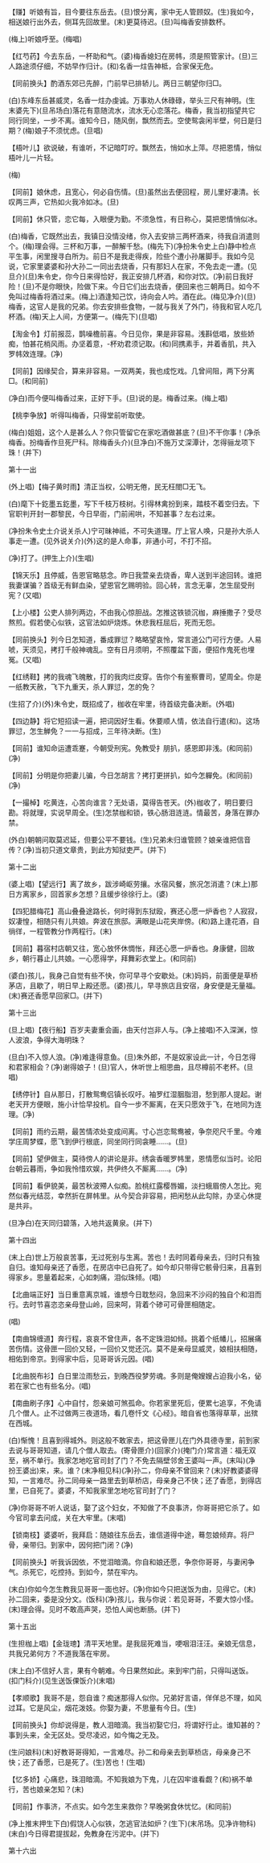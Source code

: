<!-- { "loadSidebar": true } -->
【赚】听娘有旨，目今要往东岳去。(旦)恨分离，家中无人管顾奴。(生)我如今，相送娘行出外去，侧耳先回故里。(末)更莫待迟。(旦)叫梅香安排数杯。

(梅上)听娘呼至。(梅唱)

【红芍药】今去东岳，一杯助和气。(婆)梅香媳妇在房帏，须是照管家计。(旦)三人路途须仔细，不妨早作归计。(和)名香一炷告神柢，合家保无危。

【同前换头】酌酒东郊已先醉，门前早已排轿儿。两日三朝望你归□。

(白)东峰东岳甚威灵，名香一炷办虔诚。万事劝人休碌碌，举头三尺有神明。(生末婆先下)(旦吊场白)落花有意随流水，流水无心恋落花。梅香，我当初指望共它同行同坐，一步不离。谁知今日，随风倒，飘然而去。空使鸳衾闲半壁，何日是归期？(梅)娘子不须忧虑。(旦唱)

【梧叶儿】欲说破，有谁听，不记暗叮咛。飘然去，悄如水上萍。尽把恩情，悄似梧叶儿一片轻。

(梅)

【同前】娘休虑，且宽心，何必自伤情。(旦)虽然出去便回程，房儿里好凄清。长叹两三声，它热如火我冷如冰。(旦)

【同前】休只管，恋它每，入眼便为勤。不须急性，有日称心，莫把恩情悄似冰。

(白)梅香，它既然出去，我镇日没情没绪，你入去安排三两杯酒来，待我自消遣则个。(梅)理会得。三杯和万事，一醉解千愁。(梅先下)(净扮朱令史上白)静中检点平生事，闲里搜寻白所为。前日不是我走得疾，险些个遭小孙屠脚手。我如今见说，它家里婆婆和孙大孙二一同出去烧香，只有那妇人在家，不免去走一遭。(见旦介)(旦)朱令史，你今日来得恰好，我正安排几杯酒，和你对饮。(净)前日我好险！(旦)不是你眼快，险做下来。今日它们出去烧香，便回来也三朝两日。如今不免叫过梅香将酒过来。(梅上)酒逢知己饮，诗向会人吟。酒在此。(梅见净介)(旦)梅香，这官人是我的兄弟。你去安排些食物，一就与我关了外门，待我和官人吃几杯酒。(梅)天上人间，方便第一。(梅先下)(旦唱)

【淘金令】灯前报蕊，鹊噪檐前喜。今日见你，果是非容易。浅斟低唱，放些娇痴，怕甚花梢风雨。办坚着意，-杯劝君须记取。(和)同携素手，并着香肌，共入罗帏效连理。(净)

【同前】因缘契合，算来非容易。一双两美，我也成忔戏。几曾间阻，两下分离□。(和同前)

(净白)而今便叫梅香过来，正好下手。(旦)说的是。梅香过来。(梅上唱)

【桃李争放】听得叫梅香，只得堂前听取使。

(梅白)姐姐，这个人是甚么人？你只管留它在家吃酒做甚底？(旦)不干你事！(净杀梅香。扮梅香作旦死尸科。除梅香头介)(旦净白)不施万丈深潭计，怎得骊龙项下珠！(并下)

第十一出

(外上唱)【梅子黄时雨】清正当权，公明无倦，民无枉閤□无飞。

(白)麾下十釳墨五釳墨，写下千枝万枝树。引得林禽扮到来，踏枝不着空归去。下官职判开封一郡黎民，今日早衙，门前闹哄，不知甚事？左右过来。

(净扮朱令史土介说关杀人)宁可昧神祗，不可失道理。厅上官人唤，只是孙大杀人事走一遭。(见外说关介)(外)这的是人命事，非通小可，不打不招。

(净)打了。(押生上介)(生唱)

【锦天乐】且停威，告恩官略慈念。昨日我萱亲去烧香，卑人送到半途回转。谁把我妻谋骗？首级无有鲜血染，望恩官乞赐明验。回心转，言念无辜，怎生屈受刑宪？(又唱)

【上小楼】公吏人排列两边，不由我心惊胆战。怎推这铁锁沉枷，麻捶撒子？受尽熬煎。假若使心似铁，这官法如炉烧炼。休悲我枉屈后，死而无怨。

【同前换头】列今日怎知道，番成罪愆？略略望哀怜，常言道公门可行方便。人易唬，天须见，拷打千般神魂乱。空有日月须明，不照覆盆下面，便招作鬼死也埋冤。(又唱)

【红绣鞋】拷的我魂飞魄散，打的我肉烂皮穿。告你个有鉴察曹司，望周全。你是一纸教天赦，飞下九重天，杀人罪愆，怎的免？

(生招了介)(外)朱令史，既招成了，枷收在牢里，待首级完备决断。(外唱)

【四边静】将它短招读一遍，把词因好生看。休要顺人情，依法自行遣(和)。这场罪愆，怎生觯免？一一与招成，三年待决断。(生)

【同前】谁知命运遭乖蹇，今朝受刑宪。免教受扌朋扒，感恩即非浅。(和同前)(净)

【同前】分明是你把妻儿骗，今日怎胡言？拷打更拼扒，如今怎軃免。(和同前)(净)

【一撮棹】吃黄连，心苦向谁言？无处语，莫得告苍天。(外)枷收了，明日要归勘。将就理，实说早周全。(生)怎禁枷和锁，铁心肠泪涟涟。情最苦，身落在罪办禁。

(外白)朝朝问取莫迟延，但要公平不要钱。(生)兄弟未归谁管顾？娘亲谁把信音传？(净)当初只道文章贵，到此方知狱吏严。(并下)

第十二出

(婆上唱)【望远行】离了故乡，跋涉崎岖劳攘。水宿风餐，旅况怎消遣？(末上)那日方离家乡，回首家乡怎想？且缓步徐徐行上。(婆)

【四犯腊梅花】高山叠叠途路长，何时得到东狱殴，赛还心愿一炉香也？人寂寂，奴凄惶，相随只有儿共娘。奔波在旅邸。满眼是山花夹岸傍。(和)路上逢花酒，自徜徉，一程管教分作两程行。(末)

【同前】暮宿村店朝又往，宽心放怀休惆怅，拜还心愿一炉香也。身康健，回故乡，朝行暮止儿共娘。一心愿得学，拜舞彩衣堂上。(和同前)

(婆白)孩儿，我身己自觉有些不快，你可早寻个安歇处。(末)妈妈，前面便是草桥茅店，且歇了，明日早上殿还愿。(婆)孩儿，早寻旅店且安宿，身安便是无量福。(末)赛还香愿早回家□。(并下)

第十三出

(旦上唱)【夜行船】百岁夫妻重会画，由天付岂非人与。(净上接唱)不入深渊，惊人波浪，争得大海明珠？

(旦白)不入惊人浪。(净)难逢得意鱼。(旦)朱外郎，不是奴家设此一计，今日怎得和君家相会？(净)谢得娘子！(旦)官人，休听世上相思曲，且尽樽前不老杯。(旦唱)

【绣停针】自从那日，打散鸳鸯侣镇长叹吁。袖罗红湿胭脂泪，愁到那人提起。谢老天开方便眼，施小计恰早投机。自今一步不厮离，在天只愿效于飞，在地同为连理。(净)

【同前】雨约云期，最苦情浓处变成间离。寸心岂恋鸳鸯被，争奈咫尺千里。今难学庄周梦蝶，愿飞到伊行根底，同坐同行同衾睡……。(旦)

【同前】望伊做主，莫待傍人的讲论是非。绣衾香暖罗帏里，恩情愿似当时。论阳台朝云暮雨，争如我怜惜欢娱，共伊终久不厮离……。(净)

【同前】看伊貌美，最苦秋波殢人似痴。脸桃红露樱唇媚，淡扫蛾眉傍人怎比。宛然似春光结蕊，幸然折在屏帏里。从今契合非容易，把闲愁从此勾除，办坚心休提是共非。

(旦净白)在天同归碧落，入地共返黄泉。(并下)

第十四出

(末上白)世上万般哀苦事，无过死别与生离。苦也！去时同着母亲去，归时只有独自归。谁知母亲还了香愿，在房店中已自死了。如今却只带得它骸骨归来，且喜到得家乡。思量着起来，心如刺痛，泪似珠倾。(唱)

【北曲端正好】当日重意离京城，谁想今日耽愁闷，急回来不沙闷的独自个和泪而行。去时节喜恣恣亲母登山岭，回来呵，背着个碜可可骨匣相随定。

(唱)

【南曲锦缠道】奔行程，哀哀不曾住声，各不定珠泪如倾。挑着个纸幡儿，招展痛苦伤情。这骨匣一回价又轻，一回价又觉还沉。莫不是亲母显威灵，娘相扶相随，相佑到帝京。到得家中后，见哥哥诉元因。(唱)

【北曲脱布衫】白日里泣雨愁云，到晚西役梦劳魂。多则是俺嫂嫂占迫我小名，佖若在家亡也有些名分。(唱)

【南曲刷子序】心中自忖，怨亲娘可煞孤命。你若家里死后，便累七追享，不免请几个僧人。止不过做两三夜道场，看几卷忏文《心经》。暗自省也落得草草，出殡在西城。

(白)惭愧！且喜到得城外。则这般不敢家去，把这骨匣儿在门外具德寺里，前到家去说与哥哥知道，请几个僧人取去。(寄骨匣介)(回家介)(掩门介)常言道：福无双至，祸不单行。我家怎地吃官司封了门？不免去隔壁邻舍王婆叫一声。(末叫)(净扮王婆出)来，来。谁？(末净相见科)(净)孙二，你母亲不曾回来？(末)好教婆婆得知，一言难尽。孙二同母亲一路里去到草桥店，母亲身己不快；还了香愿，到得店里，已自死了。婆婆，不知我家里怎地吃官司封了门？

(净)你哥哥不听人说话，娶了这个妇女，不知做了不良事济，你哥哥把它杀了。如今官司拿去问成，关在大牢里。(末唱)

【锁南枝】婆婆听，我拜启：随娘往东岳去，谁信道得中途，蓦忽娘倾弃。将尸骨，亲带归。到家中，因何把门闭？(净)

【同前换头】听我诉因依，不觉泪暗滴。你自和娘还愿，争奈你哥哥，与妻闲争气。杀死它，吃控持。到如今，禁在牢内。

(末白)你如今怎生教我见哥哥一面也好。(净)你如今只把送饭为由，见得它。(末)孙二回来，委是没分文。(饭科)(净)孩儿，我与你说：若见哥哥，不要大惊小怪。(末)理会得。见时不敢高声哭，恐怕人闻也断肠。(并下)

第十五出

(生担枷上唱)【金珑璁】清平天地里。是我屈死难当，哽咽泪汪汪。亲娘无信息，共我兄弟何方？不道我落在牢房。

(末上白)不信好人言，果有今朝难。今日果然如此。来到牢门前，只得叫送饭。(扣门科介)(见生送饭倮饭介)(末唱)

【孝顺歌】我哥不是，怨自谁？痴迷那得人似你。兄弟好言语，佯佯总不理，如风过耳。它是风尘，烟花泼妓。你娶为妻，不思量有今日。(生)

【同前换头】你却说得是，教人泪暗滴。我当初娶它归，将谓好行止。谁知甚的？事到头来，全无区处。受尽凌迟，如今悔之无及。

(生问娘科)(末)好教哥哥得知，一言难尽。孙二和母亲去到草桥店，母亲身己不快；还了香愿，已是死了。(生)苦也！(生唱)

【忆多娇】心痛悲，珠泪暗滴。不知我娘为下鬼，儿在囚牢谁看觑？(和)祸不单行，苦也娘亲怎知？(末)

【同前】作事济，不点实。如今怎生来救你？早晚粥食休忧忆。(和同前)

(净上推末押生下白)假饶人心似铁，怎逃官法如炉？(生下)(末吊场。见净许物科)(末白)今日得君提拔起，免教身在污泥中。(并下)

第十六出

